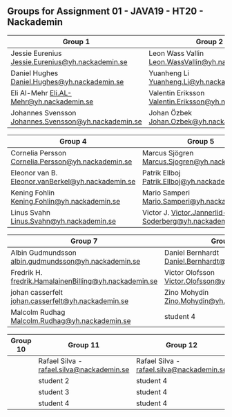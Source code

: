 ## Groups for Assignment 01 - JAVA19 - HT20 - Nackademin

| Group 1                                               | Group 2                                               | Group 3                                               |
|-------------------------------------------------------|-------------------------------------------------------|-------------------------------------------------------|
| Jessie Eurenius Jessie.Eurenius@yh.nackademin.se      | Leon Wass Vallin	Leon.WassVallin@yh.nackademin.se    | Pedram S.	Pedram.Shirforoushan@yh.nackademin.se       | 
| Daniel Hughes	Daniel.Hughes@yh.nackademin.se          | Yuanheng Li	Yuanheng.Li@yh.nackademin.se              | Allan Jamil	Allan.Jamil@yh.nackademin.se              |  
| Eli Al-Mehr	Eli.AL-Mehr@yh.nackademin.se              | Valentin Eriksson	Valentin.Eriksson@yh.nackademin.se  | Hugo Lindmark	Hugo.Lindmark@yh.nackademin.se          | 
| Johannes Svensson	Johannes.Svensson@yh.nackademin.se  | Johan Özbek	Johan.Ozbek@yh.nackademin.se              | Wilhelm H.	Wilhelm.Hattenbach@yh.nackademin.se       |   

| Group 4                                               | Group 5                                               | Group 6                                               |
|-------------------------------------------------------|-------------------------------------------------------|-------------------------------------------------------|
| Cornelia Persson	Cornelia.Persson@yh.nackademin.se   | Marcus Sjögren	Marcus.Sjogren@yh.nackademin.se       | Joakim – joakim.onnhage@yh.nackademin.se              | 
| Eleonor van B.	Eleonor.vanBerkel@yh.nackademin.se    | Patrik Ellboj	Patrik.Ellboj@yh.nackademin.se          | Fazli  - Fazli.Zekiqi@yh.nackademin.se                |  
| Kening Fohlin	Kening.Fohlin@yh.nackademin.se          | Mario Samperi	Mario.Samperi@yh.nackademin.se          | Jacob  -  Jacob.swenson@yh.nackademin.se              | 
| Linus Svahn	Linus.Svahn@yh.nackademin.se              | Victor J.	Victor.Jannerlid-Soderberg@yh.nackademin.se | Atef   – atef.sendesni@yh.nackademin.se               | 

| Group 7                                               | Group 8                                               | Group 9                                               |
|-------------------------------------------------------|-------------------------------------------------------|-------------------------------------------------------|
|Albin Gudmundsson	albin.gudmundsson@yh.nackademin.se  | Daniel Bernhardt	Daniel.Bernhardt@yh.nackademin.se   | Rafael Silva - rafael.silva@nackademin.se             | 
|Fredrik H.	fredrik.HamalainenBilling@yh.nackademin.se  | Victor Olofsson	Victor.Olofsson@yh.nackademin.se      | student 4                                             |  
|johan casserfelt	johan.casserfelt@yh.nackademin.se     | Zino Mohydin	Zino.Mohydin@yh.nackademin.se           | student 4                                             | 
|Malcolm Rudhag	Malcolm.Rudhag@yh.nackademin.se         | student 4                                             | student 4                                             | 

| Group 10                                              | Group 11                                              | Group 12                                              |
|-------------------------------------------------------|-------------------------------------------------------|-------------------------------------------------------|
|                                                       | Rafael Silva - rafael.silva@nackademin.se             | Rafael Silva - rafael.silva@nackademin.se             | 
|                                                       | student 2                                             | student 4                                             |  
|                                                       | student 3                                             | student 4                                             | 
|                                                       | student 4                                             | student 4                                             | 

